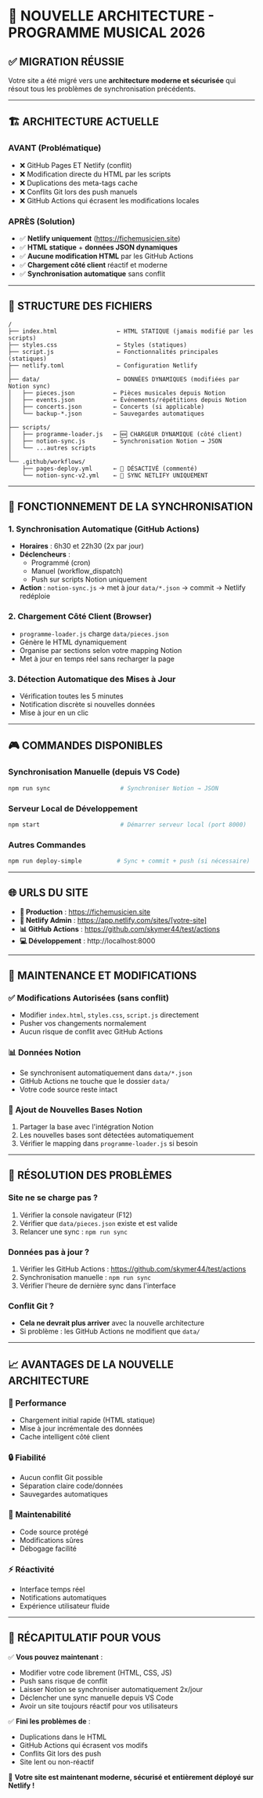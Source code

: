 # 🎯 NOUVELLE ARCHITECTURE - PROGRAMME MUSICAL 2026

## ✅ **MIGRATION RÉUSSIE**

Votre site a été migré vers une **architecture moderne et sécurisée** qui résout tous les problèmes de synchronisation précédents.

---

## 🏗️ **ARCHITECTURE ACTUELLE**

### **AVANT (Problématique)**
- ❌ GitHub Pages ET Netlify (conflit)
- ❌ Modification directe du HTML par les scripts
- ❌ Duplications des meta-tags cache
- ❌ Conflits Git lors des push manuels
- ❌ GitHub Actions qui écrasent les modifications locales

### **APRÈS (Solution)**
- ✅ **Netlify uniquement** (https://fichemusicien.site)
- ✅ **HTML statique** + **données JSON dynamiques**
- ✅ **Aucune modification HTML** par les GitHub Actions
- ✅ **Chargement côté client** réactif et moderne
- ✅ **Synchronisation automatique** sans conflit

---

## 📁 **STRUCTURE DES FICHIERS**

```
/
├── index.html                 ← HTML STATIQUE (jamais modifié par les scripts)
├── styles.css                 ← Styles (statiques)
├── script.js                  ← Fonctionnalités principales (statiques)
├── netlify.toml               ← Configuration Netlify
│
├── data/                      ← DONNÉES DYNAMIQUES (modifiées par Notion sync)
│   ├── pieces.json           ← Pièces musicales depuis Notion
│   ├── events.json           ← Événements/répétitions depuis Notion
│   ├── concerts.json         ← Concerts (si applicable)
│   └── backup-*.json         ← Sauvegardes automatiques
│
├── scripts/
│   ├── programme-loader.js   ← 🆕 CHARGEUR DYNAMIQUE (côté client)
│   ├── notion-sync.js        ← Synchronisation Notion → JSON
│   └── ...autres scripts
│
└── .github/workflows/
    ├── pages-deploy.yml      ← 🚫 DÉSACTIVÉ (commenté)
    └── notion-sync-v2.yml    ← 🎯 SYNC NETLIFY UNIQUEMENT
```

---

## 🔄 **FONCTIONNEMENT DE LA SYNCHRONISATION**

### **1. Synchronisation Automatique (GitHub Actions)**
- **Horaires** : 6h30 et 22h30 (2x par jour)
- **Déclencheurs** : 
  - Programmé (cron)
  - Manuel (workflow_dispatch)
  - Push sur scripts Notion uniquement
- **Action** : `notion-sync.js` → met à jour `data/*.json` → commit → Netlify redéploie

### **2. Chargement Côté Client (Browser)**
- `programme-loader.js` charge `data/pieces.json`
- Génère le HTML dynamiquement
- Organise par sections selon votre mapping Notion
- Met à jour en temps réel sans recharger la page

### **3. Détection Automatique des Mises à Jour**
- Vérification toutes les 5 minutes
- Notification discrète si nouvelles données
- Mise à jour en un clic

---

## 🎮 **COMMANDES DISPONIBLES**

### **Synchronisation Manuelle (depuis VS Code)**
```bash
npm run sync                    # Synchroniser Notion → JSON
```

### **Serveur Local de Développement**
```bash
npm start                       # Démarrer serveur local (port 8000)
```

### **Autres Commandes**
```bash
npm run deploy-simple          # Sync + commit + push (si nécessaire)
```

---

## 🌐 **URLS DU SITE**

- **🎯 Production** : https://fichemusicien.site
- **🔧 Netlify Admin** : https://app.netlify.com/sites/[votre-site]
- **📊 GitHub Actions** : https://github.com/skymer44/test/actions
- **💻 Développement** : http://localhost:8000

---

## 🔧 **MAINTENANCE ET MODIFICATIONS**

### **✅ Modifications Autorisées (sans conflit)**
- Modifier `index.html`, `styles.css`, `script.js` directement
- Pusher vos changements normalement
- Aucun risque de conflit avec GitHub Actions

### **📊 Données Notion**
- Se synchronisent automatiquement dans `data/*.json`
- GitHub Actions ne touche que le dossier `data/`
- Votre code source reste intact

### **🎯 Ajout de Nouvelles Bases Notion**
1. Partager la base avec l'intégration Notion
2. Les nouvelles bases sont détectées automatiquement
3. Vérifier le mapping dans `programme-loader.js` si besoin

---

## 🚨 **RÉSOLUTION DES PROBLÈMES**

### **Site ne se charge pas ?**
1. Vérifier la console navigateur (F12)
2. Vérifier que `data/pieces.json` existe et est valide
3. Relancer une sync : `npm run sync`

### **Données pas à jour ?**
1. Vérifier les GitHub Actions : https://github.com/skymer44/test/actions
2. Synchronisation manuelle : `npm run sync`
3. Vérifier l'heure de dernière sync dans l'interface

### **Conflit Git ?**
- **Cela ne devrait plus arriver** avec la nouvelle architecture
- Si problème : les GitHub Actions ne modifient que `data/`

---

## 📈 **AVANTAGES DE LA NOUVELLE ARCHITECTURE**

### **🚀 Performance**
- Chargement initial rapide (HTML statique)
- Mise à jour incrémentale des données
- Cache intelligent côté client

### **🔒 Fiabilité**
- Aucun conflit Git possible
- Séparation claire code/données
- Sauvegardes automatiques

### **🎯 Maintenabilité**
- Code source protégé
- Modifications sûres
- Débogage facilité

### **⚡ Réactivité**
- Interface temps réel
- Notifications automatiques
- Expérience utilisateur fluide

---

## 🎵 **RÉCAPITULATIF POUR VOUS**

✅ **Vous pouvez maintenant** :
- Modifier votre code librement (HTML, CSS, JS)
- Push sans risque de conflit
- Laisser Notion se synchroniser automatiquement 2x/jour
- Déclencher une sync manuelle depuis VS Code
- Avoir un site toujours réactif pour vos utilisateurs

✅ **Fini les problèmes de** :
- Duplications dans le HTML
- GitHub Actions qui écrasent vos modifs
- Conflits Git lors des push
- Site lent ou non-réactif

🎯 **Votre site est maintenant moderne, sécurisé et entièrement déployé sur Netlify !**
